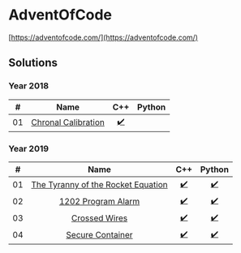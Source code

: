 # AdventOfCode

[https://adventofcode.com/](https://adventofcode.com/)

## Solutions

### Year 2018

| #  | Name                                                      | C++                                    | Python                                    |
|:--:|:---------------------------------------------------------:|:--------------------------------------:|:-----------------------------------------:|
| 01 | [Chronal Calibration](./2018/day01)                       | [:heavy_check_mark:](./2018/day01/cpp) |  |

### Year 2019

| #  | Name                                                      | C++                                    | Python                                    |
|:--:|:---------------------------------------------------------:|:--------------------------------------:|:-----------------------------------------:|
| 01 | [The Tyranny of the Rocket Equation](./2019/day01)        | [:heavy_check_mark:](./2019/day01/cpp) | [:heavy_check_mark:](./2019/day01/python) |
| 02 | [1202 Program Alarm](./2019/day02)                        | [:heavy_check_mark:](./2019/day02/cpp) | [:heavy_check_mark:](./2019/day02/python) |
| 03 | [Crossed Wires](./2019/day03)                             | [:heavy_check_mark:](./2019/day03/cpp) | [:heavy_check_mark:](./2019/day03/python) |
| 04 | [Secure Container](./2019/day04)                          | [:heavy_check_mark:](./2019/day04/cpp) | [:heavy_check_mark:](./2019/day04/python) |
